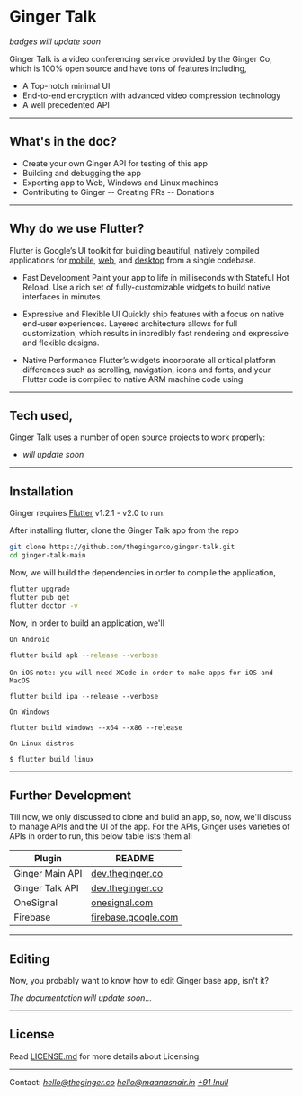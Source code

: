# Ginger Talk

_badges will update soon_

Ginger Talk is a video conferencing service provided by the Ginger Co, which is 100% open source and have tons of features including,

- A Top-notch minimal UI
- End-to-end encryption with advanced video compression technology
- A well precedented API

---
## What's in the doc?

- Create your own Ginger API for testing of this app
- Building and debugging the app
- Exporting app to Web, Windows and Linux machines
- Contributing to Ginger
-- Creating PRs
-- Donations

---


## Why do we use Flutter?
Flutter is Google’s UI toolkit for building beautiful, natively compiled applications for [mobile](https://flutter.dev/docs), [web](https://flutter.dev/web), and [desktop](https://flutter.dev/desktop) from a single codebase.

- Fast Development
Paint your app to life in milliseconds with Stateful Hot Reload. Use a rich set of fully-customizable widgets to build native interfaces in minutes.


- Expressive and Flexible UI
Quickly ship features with a focus on native end-user experiences. Layered architecture allows for full customization, which results in incredibly fast rendering and expressive and flexible designs.


- Native Performance
Flutter’s widgets incorporate all critical platform differences such as scrolling, navigation, icons and fonts, and your Flutter code is compiled to native ARM machine code using
---
## Tech used,

Ginger Talk uses a number of open source projects to work properly:

- _will update soon_

---
## Installation

Ginger requires [Flutter](https://flutter.dev/) v1.2.1 - v2.0 to run.

After installing flutter, clone the Ginger Talk app from the repo

```sh
git clone https://github.com/thegingerco/ginger-talk.git
cd ginger-talk-main
```
Now, we will build the dependencies in order to compile the application,

```sh
flutter upgrade
flutter pub get
flutter doctor -v
```

Now, in order to build an application, we'll

`On Android`
```sh
flutter build apk --release --verbose
```
`On iOS`
`note: you will need XCode in order to make apps for iOS and MacOS`
```flutter
flutter build ipa --release --verbose
```
`On Windows`
```flutter
flutter build windows --x64 --x86 --release
```
`On Linux distros`
```flutter
$ flutter build linux
```
---
## Further Development

Till now, we only discussed to clone and build an app, so, now, we'll discuss to manage APIs and the UI of the app.
For the APIs, Ginger uses varieties of APIs in order to run, this below table lists them all

| Plugin | README |
| ------ | ------ |
| Ginger Main API | [dev.theginger.co](https://developers.theginger.co/api/ginger-api/) |
| Ginger Talk API | [dev.theginger.co](https://developers.theginger.co/api/talk/) |
| OneSignal | [onesignal.com]() |
| Firebase | [firebase.google.com]() |
---
## Editing

Now, you probably want to know how to edit Ginger base app, isn't it?

_The documentation will update soon..._

---
## License

Read [LICENSE.md](LICENSE.md) for more details about Licensing.

---
Contact: 
_[hello@theginger.co](mailto:hello@theginger.co)_
_[hello@maanasnair.in](mailto:hello@maanasnair.in)_
_[+91 !null](tel:+00)_